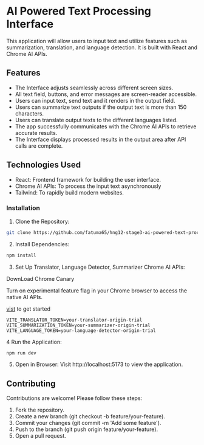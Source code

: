 # AI Powered Text Processing Interface

This application will allow users to input text and utilize features such as summarization, translation, and language detection. It is built with React and Chrome AI APIs.

## Features

- The Interface adjusts seamlessly across different screen sizes.
- All text field, buttons, and error messages are screen-reader accessible.
- Users can input text, send text and it renders in the output field.
- Users can summarize text outputs if the output text is more than 150 characters.
- Users can translate output texts to the different languages listed.
- The app successfully communicates with the Chrome AI APIs to retrieve accurate results.
- The Interface displays processed results in the output area after API calls are complete.

## Technologies Used

- React: Frontend framework for building the user interface.
- Chrome AI APIs: To process the input text asynchronously
- Tailwind: To rapidly build modern websites.

### Installation

1. Clone the Repository:

```bash
git clone https://github.com/fatuma65/hng12-stage3-ai-powered-text-processing.git
```

2. Install Dependencies:

```bash
npm install
```

3. Set Up Translator, Language Detector, Summarizer Chrome AI APIs:

DownLoad Chrome Canary

Turn on experimental feature flag in your Chrome browser to access the native AI APIs.

[vist](https://developer.chrome.com/docs/ai/) to get started

```env
VITE_TRANSLATOR_TOKEN=your-translator-origin-trial
VITE_SUMMARIZATION_TOKEN=your-summarizer-origin-trial
VITE_LANGUAGE_TOKEN=your-language-detector-origin-trial
```

4 Run the Application:

```bash
npm run dev
```

5. Open in Browser:
   Visit http://localhost:5173 to view the application.

## Contributing

Contributions are welcome! Please follow these steps:

1. Fork the repository.
2. Create a new branch (git checkout -b feature/your-feature).
3. Commit your changes (git commit -m 'Add some feature').
4. Push to the branch (git push origin feature/your-feature).
5. Open a pull request.
